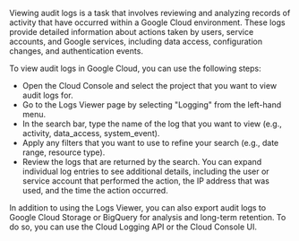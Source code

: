 Viewing audit logs is a task that involves reviewing and analyzing records of activity that have occurred within 
a Google Cloud environment. These logs provide detailed information about actions taken by users, service 
accounts, and Google services, including data access, configuration changes, and authentication events.

To view audit logs in Google Cloud, you can use the following steps:

- Open the Cloud Console and select the project that you want to view audit logs for.
- Go to the Logs Viewer page by selecting "Logging" from the left-hand menu.
- In the search bar, type the name of the log that you want to view (e.g., activity, data_access, system_event).
- Apply any filters that you want to use to refine your search (e.g., date range, resource type).
- Review the logs that are returned by the search. You can expand individual log entries to see additional details, 
  including the user or service account that performed the action, the IP address that was used, and the time the 
  action occurred.

In addition to using the Logs Viewer, you can also export audit logs to Google Cloud Storage or BigQuery for 
analysis and long-term retention. To do so, you can use the Cloud Logging API or the Cloud Console UI.